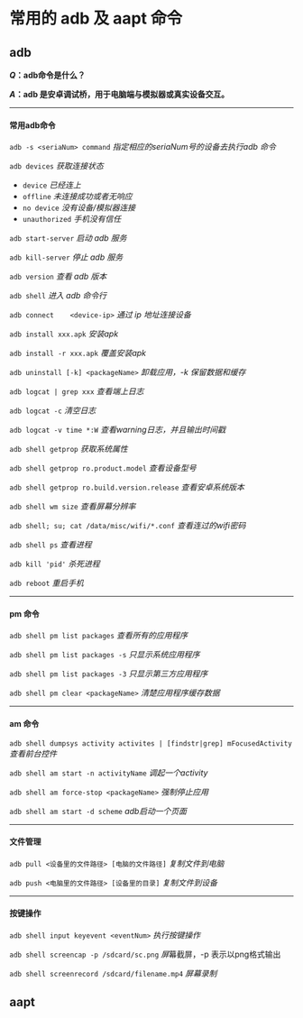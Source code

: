 # 常用的 adb 及 aapt 命令

## adb

***Q*：adb命令是什么？**

***A*：adb 是安卓调试桥，用于电脑端与模拟器或真实设备交互。**

------

#### 常用adb命令

`adb -s <seriaNum> command`   *指定相应的seriaNum号的设备去执行adb 命令*

`adb devices`	*获取连接状态*

- `device`  *已经连上*
- `offline`   *未连接成功或者无响应*
- `no device`  *没有设备/模拟器连接*
- `unauthorized`  *手机没有信任*

`adb start-server`	*启动 adb 服务*

`adb kill-server`	*停止 adb 服务*

`adb version`	*查看 adb 版本*

`adb shell`	*进入 adb 命令行*

`adb connect	<device-ip>`	*通过 ip 地址连接设备*

`adb install xxx.apk`	*安装apk*

`adb install -r xxx.apk`	*覆盖安装apk*

`adb uninstall [-k] <packageName>` *卸载应用，-k 保留数据和缓存*

`adb logcat | grep xxx`	*查看端上日志*

`adb logcat -c`	*清空日志*

`adb logcat -v time *:W`	*查看warning日志，并且输出时间戳*

`adb shell getprop`	*获取系统属性*

`adb shell getprop ro.product.model`	*查看设备型号* 

`adb shell getprop ro.build.version.release`	 *查看安卓系统版本*

`adb shell wm size`	*查看屏幕分辨率*

`adb shell; su; cat /data/misc/wifi/*.conf`	*查看连过的wifi密码*

`adb shell ps`	*查看进程*

`adb kill 'pid'`	*杀死进程*

`adb reboot`	*重启手机*

------

#### pm 命令

`adb shell pm list packages`	*查看所有的应用程序*

`adb shell pm list packages -s`	*只显示系统应用程序*

`adb shell pm list packages -3`	*只显示第三方应用程序*

`adb shell pm clear <packageName>`	*清楚应用程序缓存数据*

------

#### am 命令

`adb shell dumpsys activity activites | [findstr|grep] mFocusedActivity`	*查看前台控件*

`adb shell am start -n activityName`	*调起一个activity*

`adb shell am force-stop <packageName>`	*强制停止应用*

`adb shell am start -d scheme`	*adb启动一个页面*

------

#### 文件管理

`adb pull <设备里的文件路径> [电脑的文件路径]`	*复制文件到电脑*

`adb push <电脑里的文件路径> [设备里的目录]`	*复制文件到设备*

------

#### 按键操作

`adb shell input keyevent <eventNum>`	*执行按键操作*

`adb shell screencap -p /sdcard/sc.png`	*屏*幕截屏，-p 表示以png格式输出

`adb shell screenrecord	/sdcard/filename.mp4`	*屏幕录制*

## aapt

